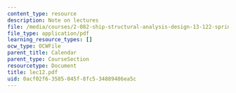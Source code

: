 ```yaml
---
content_type: resource
description: Note on lectures
file: /media/courses/2-082-ship-structural-analysis-design-13-122-spring-2003/0acf02f63585045f8fc534889486ea5c_lec12.pdf
file_type: application/pdf
learning_resource_types: []
ocw_type: OCWFile
parent_title: Calendar
parent_type: CourseSection
resourcetype: Document
title: lec12.pdf
uid: 0acf02f6-3585-045f-8fc5-34889486ea5c
---
```

